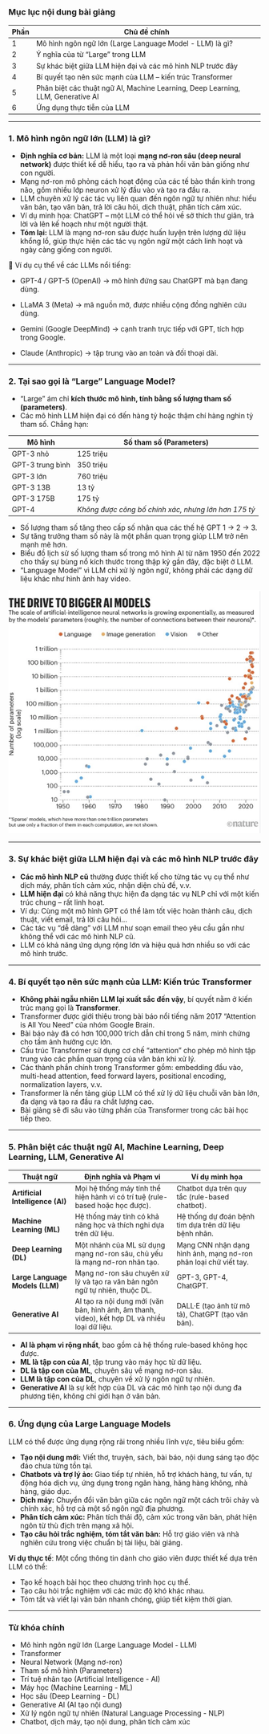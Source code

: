 ### Mục lục nội dung bài giảng

| Phần | Chủ đề chính                                          |
|-------|-----------------------------------------------------|
| 1     | Mô hình ngôn ngữ lớn (Large Language Model - LLM) là gì?            |
| 2     | Ý nghĩa của từ “Large” trong LLM                        |
| 3     | Sự khác biệt giữa LLM hiện đại và các mô hình NLP trước đây      |
| 4     | Bí quyết tạo nên sức mạnh của LLM – kiến trúc Transformer         |
| 5     | Phân biệt các thuật ngữ AI, Machine Learning, Deep Learning, LLM, Generative AI |
| 6     | Ứng dụng thực tiễn của LLM                              |

---

### 1. Mô hình ngôn ngữ lớn (LLM) là gì?

- **Định nghĩa cơ bản:** LLM là một loại **mạng nơ-ron sâu (deep neural network)** được thiết kế  dễ hiểu, tạo ra và phản hồi văn bản giống như con người.
- Mạng nơ-ron mô phỏng cách hoạt động của các tế bào thần kinh trong não, gồm nhiều lớp neuron xử lý đầu vào và tạo ra đầu ra.
- LLM chuyên xử lý các tác vụ liên quan đến ngôn ngữ tự nhiên như: hiểu văn bản, tạo văn bản, trả lời câu hỏi, dịch thuật, phân tích cảm xúc.
- Ví dụ minh họa: ChatGPT – một LLM có thể hỏi về sở thích thư giãn, trả lời và lên kế hoạch như một người thật.
- **Tóm lại:** LLM là mạng nơ-ron sâu được huấn luyện trên lượng dữ liệu khổng lồ, giúp thực hiện các tác vụ ngôn ngữ một cách linh hoạt và ngày càng giống con người.

🔹 Ví dụ cụ thể về các LLMs nổi tiếng:

- GPT-4 / GPT-5 (OpenAI) → mô hình đứng sau ChatGPT mà bạn đang dùng.

- LLaMA 3 (Meta) → mã nguồn mở, được nhiều cộng đồng nghiên cứu dùng.

- Gemini (Google DeepMind) → cạnh tranh trực tiếp với GPT, tích hợp trong Google.

- Claude (Anthropic) → tập trung vào an toàn và đối thoại dài.

---

### 2. Tại sao gọi là “Large” Language Model?

- “Large” ám chỉ **kích thước mô hình, tính bằng số lượng tham số (parameters)**.
- Các mô hình LLM hiện đại có đến hàng tỷ hoặc thậm chí hàng nghìn tỷ tham số. Chẳng hạn:
  
| Mô hình    | Số tham số (Parameters)          |
|------------|---------------------------------|
| GPT-3 nhỏ  | 125 triệu                      |
| GPT-3 trung bình | 350 triệu                   |
| GPT-3 lớn  | 760 triệu                      |
| GPT-3 13B  | 13 tỷ                         |
| GPT-3 175B | 175 tỷ                        |
| GPT-4      | *Không được công bố chính xác, nhưng lớn hơn 175 tỷ* |

- Số lượng tham số tăng theo cấp số nhân qua các thế hệ GPT 1 → 2 → 3.
- Sự tăng trưởng tham số này là một phần quan trọng giúp LLM trở nên mạnh mẽ hơn.
- Biểu đồ lịch sử số lượng tham số trong mô hình AI từ năm 1950 đến 2022 cho thấy sự bùng nổ kích thước trong thập kỷ gần đây, đặc biệt ở LLM.
- “Language Model” vì LLM chỉ xử lý ngôn ngữ, không phải các dạng dữ liệu khác như hình ảnh hay video.

![Parameters](/images/parameters-lec2.png)

---

### 3. Sự khác biệt giữa LLM hiện đại và các mô hình NLP trước đây

- **Các mô hình NLP cũ** thường được thiết kế cho từng tác vụ cụ thể như dịch máy, phân tích cảm xúc, nhận diện chủ đề, v.v.
- **LLM hiện đại** có khả năng thực hiện đa dạng tác vụ NLP chỉ với một kiến trúc chung – rất linh hoạt.
- Ví dụ: Cùng một mô hình GPT có thể làm tốt việc hoàn thành câu, dịch thuật, viết email, trả lời câu hỏi…
- Các tác vụ “dễ dàng” với LLM như soạn email theo yêu cầu gần như không thể với các mô hình NLP cũ.
- LLM có khả năng ứng dụng rộng lớn và hiệu quả hơn nhiều so với các mô hình trước.

---

### 4. Bí quyết tạo nên sức mạnh của LLM: Kiến trúc Transformer

- **Không phải ngẫu nhiên LLM lại xuất sắc đến vậy**, bí quyết nằm ở kiến trúc mạng gọi là **Transformer**.
- Transformer được giới thiệu trong bài báo nổi tiếng năm 2017 “Attention is All You Need” của nhóm Google Brain.
- Bài báo này đã có hơn 100,000 trích dẫn chỉ trong 5 năm, minh chứng cho tầm ảnh hưởng cực lớn.
- Cấu trúc Transformer sử dụng cơ chế “attention” cho phép mô hình tập trung vào các phần quan trọng của văn bản khi xử lý.
- Các thành phần chính trong Transformer gồm: embedding đầu vào, multi-head attention, feed forward layers, positional encoding, normalization layers, v.v.
- Transformer là nền tảng giúp LLM có thể xử lý dữ liệu chuỗi văn bản lớn, đa dạng và tạo ra đầu ra chất lượng cao.
- Bài giảng sẽ đi sâu vào từng phần của Transformer trong các bài học tiếp theo.

---

### 5. Phân biệt các thuật ngữ AI, Machine Learning, Deep Learning, LLM, Generative AI

| Thuật ngữ          | Định nghĩa và Phạm vi                                          | Ví dụ minh họa                                |
|--------------------|---------------------------------------------------------------|-----------------------------------------------|
| **Artificial Intelligence (AI)** | Mọi hệ thống máy tính thể hiện hành vi có trí tuệ (rule-based hoặc học được). | Chatbot dựa trên quy tắc (rule-based chatbot). |
| **Machine Learning (ML)**        | Hệ thống máy tính có khả năng học và thích nghi dựa trên dữ liệu.               | Hệ thống dự đoán bệnh tim dựa trên dữ liệu bệnh nhân. |
| **Deep Learning (DL)**           | Một nhánh của ML sử dụng mạng nơ-ron sâu, chủ yếu là mạng nơ-ron nhân tạo.    | Mạng CNN nhận dạng hình ảnh, mạng nơ-ron phân loại chữ viết tay. |
| **Large Language Models (LLM)**  | Mạng nơ-ron sâu chuyên xử lý và tạo ra văn bản ngôn ngữ tự nhiên, thuộc DL.    | GPT-3, GPT-4, ChatGPT.                          |
| **Generative AI**                | AI tạo ra nội dung mới (văn bản, hình ảnh, âm thanh, video), kết hợp DL và nhiều loại dữ liệu. | DALL·E (tạo ảnh từ mô tả), ChatGPT (tạo văn bản). |

- **AI là phạm vi rộng nhất**, bao gồm cả hệ thống rule-based không học được.
- **ML là tập con của AI**, tập trung vào máy học từ dữ liệu.
- **DL là tập con của ML**, chuyên sâu về mạng nơ-ron sâu.
- **LLM là tập con của DL**, chuyên về xử lý ngôn ngữ tự nhiên.
- **Generative AI** là sự kết hợp của DL và các mô hình tạo nội dung đa phương tiện, không chỉ giới hạn ở văn bản.

---

### 6. Ứng dụng của Large Language Models

LLM có thể được ứng dụng rộng rãi trong nhiều lĩnh vực, tiêu biểu gồm:

- **Tạo nội dung mới:** Viết thơ, truyện, sách, bài báo, nội dung sáng tạo độc đáo chưa từng tồn tại.
- **Chatbots và trợ lý ảo:** Giao tiếp tự nhiên, hỗ trợ khách hàng, tư vấn, tự động hóa dịch vụ, ứng dụng trong ngân hàng, hãng hàng không, nhà hàng, giáo dục.
- **Dịch máy:** Chuyển đổi văn bản giữa các ngôn ngữ một cách trôi chảy và chính xác, hỗ trợ cả một số ngôn ngữ địa phương.
- **Phân tích cảm xúc:** Phân tích thái độ, cảm xúc trong văn bản, phát hiện ngôn từ thù địch trên mạng xã hội.
- **Tạo câu hỏi trắc nghiệm, tóm tắt văn bản:** Hỗ trợ giáo viên và nhà nghiên cứu trong việc chuẩn bị tài liệu, bài giảng.

**Ví dụ thực tế**: Một cổng thông tin dành cho giáo viên được thiết kế dựa trên LLM có thể:
- Tạo kế hoạch bài học theo chương trình học cụ thể.
- Tạo câu hỏi trắc nghiệm với các mức độ khó khác nhau.
- Tóm tắt và viết lại văn bản nhanh chóng, giúp tiết kiệm thời gian.

---

### Từ khóa chính

- Mô hình ngôn ngữ lớn (Large Language Model - LLM)
- Transformer
- Neural Network (Mạng nơ-ron)
- Tham số mô hình (Parameters)
- Trí tuệ nhân tạo (Artificial Intelligence - AI)
- Máy học (Machine Learning - ML)
- Học sâu (Deep Learning - DL)
- Generative AI (AI tạo nội dung)
- Xử lý ngôn ngữ tự nhiên (Natural Language Processing - NLP)
- Chatbot, dịch máy, tạo nội dung, phân tích cảm xúc
